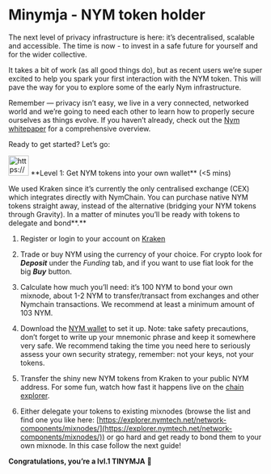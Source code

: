 # Minymja - NYM token holder

The next level of privacy infrastructure is here: it’s decentralised, scalable and accessible. The time is now - to invest in a safe future for yourself and for the wider collective. 

It takes a bit of work (as all good things do), but as recent users we’re super excited to help you spark your first interaction with the NYM token. This will pave the way for you to explore some of the early Nym infrastructure. 

Remember — privacy isn’t easy, we live in a very connected, networked world and we’re going to need each other to learn how to properly secure ourselves as things evolve. If you haven’t already, check out the [Nym whitepaper](https://nymtech.net/research/) for a comprehensive overview.

Ready to get started? Let’s go:

<aside>
<img src="https://www.notion.so/icons/token_gray.svg" alt="https://www.notion.so/icons/token_gray.svg" width="40px" /> **Level 1: Get NYM tokens into your own wallet** (<5 mins)

We used Kraken since it’s currently the only centralised exchange (CEX) which integrates directly with NymChain. You can purchase native NYM tokens straight away, instead of the alternative (bridging your NYM tokens through Gravity). In a matter of minutes you’ll be ready with tokens to delegate and bond**.**

1) Register or login to your account on [Kraken](https://www.kraken.com)

2) Trade or buy NYM using the currency of your choice. For crypto look for *******Deposit******* under the *Funding* tab, and if you want to use fiat look for the big ***Buy*** button.

3) Calculate how much you’ll need: it’s 100 NYM to bond your own mixnode, about 1-2 NYM to transfer/transact from exchanges and other Nymchain transactions. We recommend at least a minimum amount of 103 NYM.

4) Download the [NYM wallet](https://nymtech.net/download-nym-wallet/) to set it up. Note: take safety precautions, don’t forget to write up your mnemonic phrase and keep it somewhere very safe. We recommend taking the time you need here to seriously assess your own security strategy, remember: not your keys, not your tokens.

5) Transfer the shiny new NYM tokens from Kraken to your public NYM address. For some fun, watch how fast it happens live on the [chain explorer](https://nym.explorers.guru/blocks).

6) Either delegate your tokens to existing mixnodes (browse the list and find one you like here: [https://explorer.nymtech.net/network-components/mixnodes/](https://explorer.nymtech.net/network-components/mixnodes/)) or go hard and get ready to bond them to your own mixnode. In this case follow the next guide!

</aside>

**Congratulations, you’re a lvl.1 TINYMJA** 🤩
